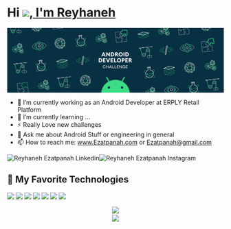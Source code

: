 # Hi <img src="https://media.giphy.com/media/hvRJCLFzcasrR4ia7z/giphy.gif" width="25px">,<a href="https://github.com/ezatpanah"> I'm Reyhaneh </a>

<img align="center" alt="wallpaper" src="https://github.com/ezatpanah/ezatpanah/raw/main/android.gif"/>


- 🔭 I’m currently working as an Android Developer at ERPLY Retail Platform
- 🌱 I’m currently learning ...
- ⚡ Really Love new challenges
- 💬 Ask me about Android Stuff or engineering in general
- 📫 How to reach me: www.Ezatpanah.com or Ezatpanah@gmail.com 

<a href="https://www.linkedin.com/in/reyhanehezatpanah">
  <img align="left" alt="Reyhaneh Ezatpanah Linkedin" src="https://img.shields.io/badge/linkedin-informational?style=flat&logo=linkedin&logoColor=white&color=informational" />
</a>
<a href="https://#">
  <img align="left" alt="Reyhaneh Ezatpanah Instagram" src="https://img.shields.io/badge/instagram-informational?style=flat&logo=instagram&logoColor=white&color=informational" />
</a>
<br>



## 🔧 My Favorite Technologies
![](https://img.shields.io/badge/OS-windows-informational?style=flat&logo=windows&logoColor=white&color=informational)
![](https://img.shields.io/badge/OS-Linux-informational?style=flat&logo=linux&logoColor=white&color=informational)
![](https://img.shields.io/badge/OS-Android-informational?style=flat&logo=android&logoColor=white&color=informational)
![](https://img.shields.io/badge/lang-kotlin-informational?style=flat&logo=kotlin&logoColor=white&color=informational)
![](https://img.shields.io/badge/lang-java-informational?style=flat&logo=java&logoColor=white&color=informational)
![](https://img.shields.io/badge/IDE-Android_Studio-informational?style=flat&logo=android&logoColor=white&color=informational)
![](https://img.shields.io/badge/IDE-IntelliJIDEA-informational?style=flat&logo=IntelliJ-IDEA&logoColor=white&color=informational)


<div align="center" >
      <img src="https://github-readme-stats.vercel.app/api?username=Ezatpanah&show_icons=true&bg_color=25,1A2980,26D0CE&title_color=fff&text_color=fff&count_private=true">
  <br>
      <img src="https://github-readme-stats.vercel.app/api/top-langs/?username=Ezatpanah&layout=compact&show_icons=true&bg_color=25,1A2980,26D0CE&title_color=fff&text_color=fff&count_private=true">


</div>


